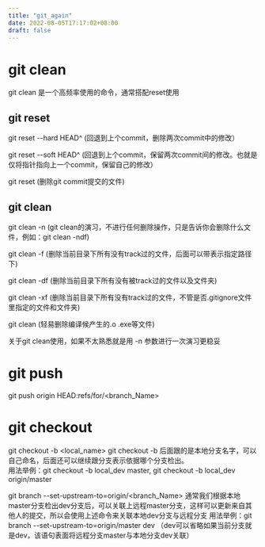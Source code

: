 ```yaml
---
title: "git_again"
date: 2022-08-05T17:17:02+08:00
draft: false
---
```

# git clean
git clean 是一个高频率使用的命令，通常搭配reset使用
## git reset 
git reset --hard HEAD^ (回退到上个commit，删除两次commit中的修改）

git reset --soft HEAD^ (回退到上个commit，保留两次commit间的修改。也就是仅将指针指向上一个commit，保留自己的修改）

git reset (删除git commit提交的文件)
## git clean
git clean -n (git clean的演习，不进行任何删除操作，只是告诉你会删除什么文件，例如：git clean -ndf)

git clean -f (删除当前目录下所有没有track过的文件，后面可以带<path>表示指定路径下)
  
git clean -df (删除当前目录下所有没有被track过的文件以及文件夹)
  
git clean -xf (删除当前目录下所有没有track过的文件，不管是否.gitignore文件里指定的文件和文件夹)
  
git clean (轻易删除编译候产生的.o .exe等文件)
  
关于git clean使用，如果不太熟悉就是用 -n 参数进行一次演习更稳妥
  
# git push

git push origin HEAD:refs/for/<branch_Name>

# git checkout
git checkout -b <local_name> 
git checkout -b 后面跟的是本地分支名字，可以自己命名，后面还可以继续跟分支表示依据哪个分支检出。    
用法举例：git checkout -b local_dev master, git checkout -b local_dev origin/master
  
git branch --set-upstream-to=origin/<branch_Name>
通常我们根据本地master分支检出dev分支后，可以关联上远程master分支，这样可以更新来自其他人的提交，所以会使用上述命令来关联本地dev分支与远程分支
用法举例：git branch --set-upstream-to=origin/master dev （dev可以省略如果当前分支就是dev，该语句表面将远程分支master与本地分支dev关联）

